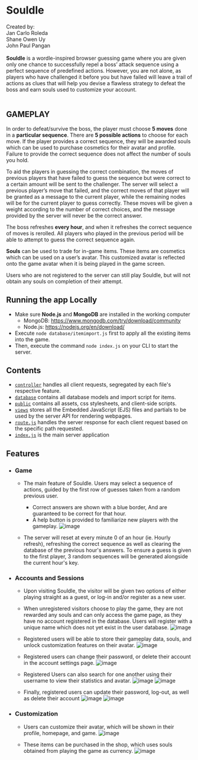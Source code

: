 # Souldle

Created by: <br>
Jan Carlo Roleda <br>
Shane Owen Uy <br>
John Paul Pangan <br>
<br>
**Souldle** is a wordle-inspired browser guessing game where you are given only one chance to successfully repel a boss’ attack sequence using a perfect sequence of predefined actions. However, you are not alone, as players who have challenged it before you but have failed will leave a trail of actions as clues that will help you devise a flawless strategy to defeat the boss and earn souls used to customize your account.
<br><br>

## GAMEPLAY
In order to defeat/survive the boss, the player must choose **5 moves** done in a **particular sequence**. There are **5 possible actions** to choose for each move. If the player provides a correct sequence, they will be awarded souls which can be used to purchase cosmetics for their avatar and profile. Failure to provide the correct sequence does not affect the number of souls you hold.

To aid the players in guessing the correct combination, the moves of previous players that have failed to guess the sequence but were correct to a certain amount will be sent to the challenger. The server will select a previous player’s move that failed, and the correct moves of that player will be granted as a message to the current player, while the remaining nodes will be for the current player to guess correctly. These moves will be given a weight according to the number of correct choices, and the message provided by the server will never be the correct answer.

The boss refreshes **every hour**, and when it refreshes the correct sequence of moves is rerolled. All players who played in the previous period will be able to attempt to guess the correct sequence again.

**Souls** can be used to trade for in-game items. These items are cosmetics which can be used on a user’s avatar. This customized avatar is reflected onto the game avatar when it is being played in the game screen. 

Users who are not registered to the server can still play Souldle, but will not obtain any souls on completion of their attempt.

## Running the app Locally
- Make sure **Node.js** and **MongoDB** are installed in the working computer
	- MongoDB: https://www.mongodb.com/try/download/community
	- Node.js: https://nodejs.org/en/download/
- Execute `node database/itemimport.js` first to apply all the existing items into the game.
- Then, execute the command `node index.js` on your CLI to start the server.

## Contents
- [`controller`](/controller) handles all client requests, segregated by each file's respective feature.
- [`database`](/database) contains all database models and import script for items.
- [`public`](/public) contains all assets, css stylesheets, and client-side scripts.
- [`views`](/views) stores all the Embedded JavaScript (EJS) files and partials to be used by the server API for rendering webpages.
- [`route.js`](/route.js) handles the server response for each client request based on the specific path requested.
- [`index.js`](/index.js) is the main server application

## Features
- ### Game
	- The main feature of Souldle. Users may select a sequence of actions, guided by the first row of guesses taken from a random previous user.
		- Correct answers are shown with a blue border, And are guaranteed to be correct for that hour.
		- A help button is provided to familiarize new players with the gameplay.
	![image](https://user-images.githubusercontent.com/59347516/176991126-e859eae7-05e1-40ed-bbae-e52304c950f2.png)
	
	- The server will reset at every minute 0 of an hour (ie. Hourly refresh), refreshing the correct sequence as well as clearing the database of the previous hour's answers. To ensure a guess is given to the first player, 3 random sequences will be generated alongside the current hour's key.



- ### Accounts and Sessions
	- Upon visiting Souldle, the visitor will be given two options of either playing straight as a guest, or log-in and/or register as a new user.
	- When unregistered visitors choose to play the game, they are not rewarded any souls and can only access the game page, as they have no account registered in the database. Users will register with a unique name which does not yet exist in the user database.
	![image](https://user-images.githubusercontent.com/59347516/176990928-6419d5ca-02ba-4f8e-97a7-4a8bb642dd3b.png)
	
	- Registered users will be able to store their gameplay data, souls, and unlock customization features on their avatar.
	![image](https://user-images.githubusercontent.com/59347516/176990978-60f48a06-997d-4380-a349-dba5eda9b5c1.png)
	
	- Registered users can change their password, or delete their account in the account settings page.
	![image](https://user-images.githubusercontent.com/59347516/176991597-ec24388b-7245-4fc7-92e0-07fd186e6887.png)
	
	- Registered Users can also search for one another using their username to view their statistics and avatar.
	![image](https://user-images.githubusercontent.com/59347516/176992352-f58a629f-8372-4fe2-bd2e-b2c339452acf.png)
	![image](https://user-images.githubusercontent.com/59347516/176992270-e8049290-982f-4bce-acda-07f07b9ab460.png)
	
	- Finally, registered users can update their password, log-out, as well as delete their account
	![image](https://user-images.githubusercontent.com/59347516/176992310-7800f9f3-42b3-425c-a588-0032a8964692.png)
	![image](https://user-images.githubusercontent.com/59347516/176992322-a2fec8e4-2ea7-4fce-bf99-3996bd7380bf.png)
	


- ### Customization
	- Users can customize their avatar, which will be shown in their profile, homepage, and game.
	![image](https://user-images.githubusercontent.com/59347516/176991515-b722af8a-e56b-4e7e-b185-6a1866a61e2b.png)
	
	- These items can be purchased in the shop, which uses souls obtained from playing the game as currency.
	![image](https://user-images.githubusercontent.com/59347516/176991481-676baa19-d8ac-4966-ad88-ea5c0df3acd3.png)

